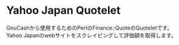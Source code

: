 # Yahoo Japan Quotelet

GnuCashから使用するためのPerlのFinance::QuoteのQuoteletです。  
Yahoo Japanのwebサイトをスクレイピングして評価額を取得します。




